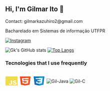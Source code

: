 ## Hi, I'm Gilmar Ito 👋
<p>Contact: gilmarkazuhiro2@gmail.com</p>
<p>Bacharelado em Sistemas de informação UTFPR</p>

[![Instagram](https://img.shields.io/badge/Instagram-E4405F?style=for-the-badge&logo=instagram&logoColor=white)](https://www.instagram.com/gk.ito/)

![Gk's GitHub stats](https://github-readme-stats.vercel.app/api?username=DevGkIto&theme=dark&show_icons=true)
[![Top Langs](https://github-readme-stats.vercel.app/api/top-langs/?username=DevGkIto)](https://github.com/DevGkIto/github-readme-stats)

### Tecnologies that I use frequently

<div style="display: inline_block"><br>
  <img align="center" alt="Gil-Js" height="30" width="40" src="https://raw.githubusercontent.com/devicons/devicon/master/icons/javascript/javascript-plain.svg">
  <img align="center" alt="Gil-HTML" height="30" width="40" src="https://raw.githubusercontent.com/devicons/devicon/master/icons/html5/html5-original.svg">
  <img align="center" alt="Gil-CSS" height="30" width="40" src="https://raw.githubusercontent.com/devicons/devicon/master/icons/css3/css3-original.svg">
  <img align="center" alt="Gil-Java" height="30" width="40" src="https://img.shields.io/badge/Java-ED8B00?style=for-the-badge&logo=openjdk&logoColor=white">
  <img align="center" alt="Gil-C" height="30" width="40" src="https://img.shields.io/badge/C-00599C?style=for-the-badge&logo=c&logoColor=white">
  
</div>



